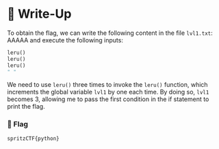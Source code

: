 # 🔑 Write-Up

To obtain the flag, we can write the following content in the file `lvl1.txt`: AAAAA and execute the following inputs:
```python
leru()
leru()
leru()
" "
```

We need to use `leru()` three times to invoke the `leru()` function, which increments the global variable `lvl1` by one each time. By doing so, `lvl1` becomes 3, allowing me to pass the first condition in the if statement to print the flag.

### 🚩 Flag

```plaintext
spritzCTF{python}
```